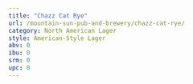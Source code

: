 ```yaml
---
title: "Chazz Cat Rye"
url: /mountain-sun-pub-and-brewery/chazz-cat-rye/
category: North American Lager
style: American-Style Lager
abv: 0
ibu: 0
srm: 0
upc: 0
---
```



